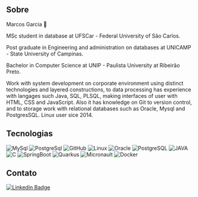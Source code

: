 ## Sobre
Marcos Garcia 🙂

MSc student in database at UFSCar - Federal University of São Carlos.

Post graduate in Engineering and administration on databases at UNICAMP - State University of Campinas.

Bachelor in Computer Science at UNIP - Paulista University at Ribeirão Preto.

Work with system development on corporate environment using distinct technologies and layered constructions, to data processing has experience with langages such Java, SQL, PLSQL, making interfaces of user with HTML, CSS and JavaScript. Also it has knowledge on Git to version control, and to storage work with relational databases such as Oracle, Mysql and PostgresSQL. Linux user sice 2014.

## Tecnologias

![MySql](https://img.shields.io/badge/-MySql-003B57?&logo=MySQL&logoColor=FFFFFF) ![PostgreSql](https://img.shields.io/badge/-PostgreSql-336791?&logo=postgresql&logoColor=FFFFFF) ![GitHub](https://img.shields.io/badge/-GitHub-181717?&logo=GitHub&logoColor=FFFFFF) ![Linux](https://img.shields.io/badge/-Linux-FCC624?&logo=Linux&logoColor=black) ![Oracle](https://img.shields.io/badge/Oracle-PL%2FSQL-red) ![PostgreSQL](https://img.shields.io/badge/PostgreSQL-PGPLSQL-blue)
![JAVA](https://img.shields.io/badge/Java-Versions%3A%208%2C%2011%20e%2017-red)
![C](https://img.shields.io/badge/C-red)
![SpringBoot](https://img.shields.io/badge/SpringBoot-Framework-green)
![Quarkus](https://img.shields.io/badge/Quarkus-Framework-blue)
![Micronault](https://img.shields.io/badge/Micronault-Framework-white)
![Docker](https://img.shields.io/badge/Docker-blue)

## Contato
[![Linkedin Badge](https://img.shields.io/badge/-LinkedIn-blue?style=flat-square&logo=Linkedin&logoColor=white&link=lhttps://www.linkedin.com/in/mac-garcia/)](https://www.linkedin.com/in/mac-garcia/)
